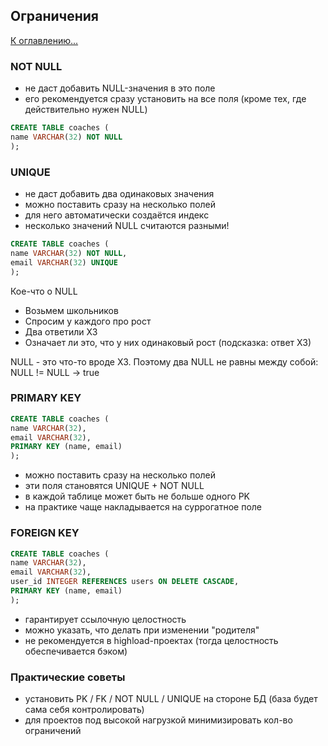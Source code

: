 ## Ограничения

[К оглавлению...](/README.md)

### NOT NULL

- не даст добавить NULL-значения в это поле
- его рекомендуется сразу установить на все поля (кроме тех, где действительно нужен NULL)

```sql
CREATE TABLE coaches (
name VARCHAR(32) NOT NULL
);
```

### UNIQUE

- не даст добавить два одинаковых значения
- можно поставить сразу на несколько полей
- для него автоматически создаётся индекс
- несколько значений NULL считаются разными!

```sql
CREATE TABLE coaches (
name VARCHAR(32) NOT NULL,
email VARCHAR(32) UNIQUE
);
```

Кое-что о NULL

- Возьмем школьников
- Спросим у каждого про рост
- Два ответили ХЗ
- Означает ли это, что у них одинаковый рост (подсказка: ответ ХЗ)

NULL - это что-то вроде ХЗ. Поэтому два NULL не равны между собой: NULL != NULL -> true

### PRIMARY KEY

```sql
CREATE TABLE coaches (
name VARCHAR(32),
email VARCHAR(32),
PRIMARY KEY (name, email)
);
```

- можно поставить сразу на несколько полей
- эти поля становятся UNIQUE + NOT NULL
- в каждой таблице может быть не больше одного PK
- на практике чаще накладывается на суррогатное поле

### FOREIGN KEY

```sql
CREATE TABLE coaches (
name VARCHAR(32),
email VARCHAR(32),
user_id INTEGER REFERENCES users ON DELETE CASCADE,
PRIMARY KEY (name, email)
);
```

- гарантирует ссылочную целостность
- можно указать, что делать при изменении "родителя"
- не рекомендуется в highload-проектах (тогда целостность обеспечивается бэком)

### Практические советы

- установить PK / FK / NOT NULL / UNIQUE на стороне БД (база будет сама себя контролировать)
- для проектов под высокой нагрузкой минимизировать кол-во ограничений
